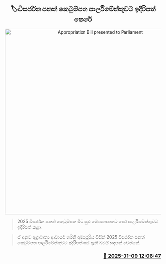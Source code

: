 <p align='center'><b><h2 align='center' title='Appropriation Bill presented to Parliament'>🏷විසර්ජන පනත් කෙටුම්පත පාර්ලිමේන්තුවට ඉදිරිපත් කෙරේ</h2></b></p>
<p align='center'><img src='https://helakuru.sgp1.cdn.digitaloceanspaces.com/esana/images/lib/parliment-new-01[1].jpg' width='600' alt='Appropriation Bill presented to Parliament'></p>

> 2025 විසර්ජන පනත් කෙටුම්පත මීට සුළු මොහොතකට පෙර පාර්ලිමේන්තුවට ඉදිරිපත් කළා.

> ඒ අනුව අග්‍රාමාත්‍ය ආචාර්ය හරිනි අමරසූරිය විසින් 2025 විසර්ජන පනත් කෙටුම්පත පාර්ලිමේන්තුවට ඉදිරිපත් කර ඇති බවයි සඳහන් වෙන්නේ.



<h3 align='right'><a href='https://www.helakuru.lk/esana/p/106464/'>📅 2025-01-09 12:06:47</a></h3>

